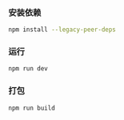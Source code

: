 ### 安装依赖

```sh
npm install --legacy-peer-deps
```

### 运行

```sh
npm run dev
```

### 打包

```sh
npm run build
```